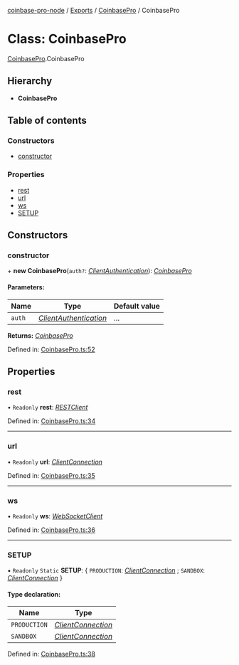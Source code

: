 [coinbase-pro-node](../README.md) / [Exports](../modules.md) / [CoinbasePro](../modules/coinbasepro.md) / CoinbasePro

# Class: CoinbasePro

[CoinbasePro](../modules/coinbasepro.md).CoinbasePro

## Hierarchy

* **CoinbasePro**

## Table of contents

### Constructors

- [constructor](coinbasepro.coinbasepro-1.md#constructor)

### Properties

- [rest](coinbasepro.coinbasepro-1.md#rest)
- [url](coinbasepro.coinbasepro-1.md#url)
- [ws](coinbasepro.coinbasepro-1.md#ws)
- [SETUP](coinbasepro.coinbasepro-1.md#setup)

## Constructors

### constructor

\+ **new CoinbasePro**(`auth?`: [*ClientAuthentication*](../modules/coinbasepro.md#clientauthentication)): [*CoinbasePro*](coinbasepro.coinbasepro-1.md)

#### Parameters:

Name | Type | Default value |
------ | ------ | ------ |
`auth` | [*ClientAuthentication*](../modules/coinbasepro.md#clientauthentication) | ... |

**Returns:** [*CoinbasePro*](coinbasepro.coinbasepro-1.md)

Defined in: [CoinbasePro.ts:52](https://github.com/bennycode/coinbase-pro-node/blob/004782e/src/CoinbasePro.ts#L52)

## Properties

### rest

• `Readonly` **rest**: [*RESTClient*](client_restclient.restclient.md)

Defined in: [CoinbasePro.ts:34](https://github.com/bennycode/coinbase-pro-node/blob/004782e/src/CoinbasePro.ts#L34)

___

### url

• `Readonly` **url**: [*ClientConnection*](../interfaces/coinbasepro.clientconnection.md)

Defined in: [CoinbasePro.ts:35](https://github.com/bennycode/coinbase-pro-node/blob/004782e/src/CoinbasePro.ts#L35)

___

### ws

• `Readonly` **ws**: [*WebSocketClient*](client_websocketclient.websocketclient.md)

Defined in: [CoinbasePro.ts:36](https://github.com/bennycode/coinbase-pro-node/blob/004782e/src/CoinbasePro.ts#L36)

___

### SETUP

▪ `Readonly` `Static` **SETUP**: { `PRODUCTION`: [*ClientConnection*](../interfaces/coinbasepro.clientconnection.md) ; `SANDBOX`: [*ClientConnection*](../interfaces/coinbasepro.clientconnection.md)  }

#### Type declaration:

Name | Type |
------ | ------ |
`PRODUCTION` | [*ClientConnection*](../interfaces/coinbasepro.clientconnection.md) |
`SANDBOX` | [*ClientConnection*](../interfaces/coinbasepro.clientconnection.md) |

Defined in: [CoinbasePro.ts:38](https://github.com/bennycode/coinbase-pro-node/blob/004782e/src/CoinbasePro.ts#L38)
